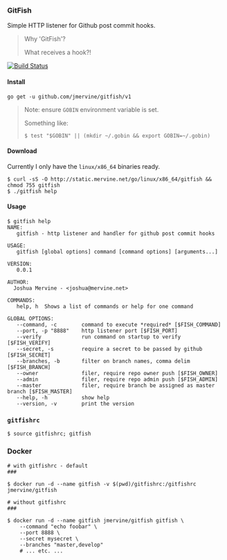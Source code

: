 ### GitFish

Simple HTTP listener for Github post commit hooks.

> Why 'GitFish'?
>
> What receives a hook?!

[![Build Status](https://travis-ci.org/jmervine/gitfish.svg?branch=master)](https://travis-ci.org/jmervine/gitfish)

#### Install

```
go get -u github.com/jmervine/gitfish/v1
```

> Note: ensure `GOBIN` environment variable is set.
>
> Something like:
>
> `$ test "$GOBIN" || (mkdir ~/.gobin && export GOBIN=~/.gobin)`

#### Download

Currently I only have the `linux/x86_64` binaries ready.

```
$ curl -sS -O http://static.mervine.net/go/linux/x86_64/gitfish && chmod 755 gitfish
$ ./gitfish help
```

#### Usage

```
$ gitfish help
NAME:
   gitfish - http listener and handler for github post commit hooks

USAGE:
   gitfish [global options] command [command options] [arguments...]

VERSION:
   0.0.1

AUTHOR:
  Joshua Mervine - <joshua@mervine.net>

COMMANDS:
   help, h	Shows a list of commands or help for one command

GLOBAL OPTIONS:
   --command, -c        command to execute *required* [$FISH_COMMAND]
   --port, -p "8888"    http listener port [$FISH_PORT]
   --verify             run command on startup to verify [$FISH_VERIFY]
   --secret, -s         require a secret to be passed by github [$FISH_SECRET]
   --branches, -b       filter on branch names, comma delim [$FISH_BRANCH]
   --owner              filer, require repo owner push [$FISH_OWNER]
   --admin              filer, require repo admin push [$FISH_ADMIN]
   --master             filer, require branch be assigned as master branch [$FISH_MASTER]
   --help, -h           show help
   --version, -v        print the version
```

### `gitfishrc`

```
$ source gitfishrc; gitfish
```

### Docker

```
# with gitfishrc - default
###

$ docker run -d --name gitfish -v $(pwd)/gitfishrc:/gitfishrc jmervine/gitfish

# without gitfishrc
###

$ docker run -d --name gitfish jmervine/gitfish gitfish \
    --command "echo foobar" \
    --port 8888 \
    --secret mysecret \
    --branches "master,develop"
    # ... etc. ...

```
